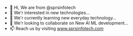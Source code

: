 - 👋 Hi, We are from @sprsinfotech
- 👀 We'r interested in new technologies...
- 🌱 We'r currently learning new everyday technology...
- 💞️ We'r looking to collaborate on New AI ML development...
- 📫 Reach us by visiting www.sprsinfotech.com

<!---
sprsinfotech/sprsinfotech is a ✨ special ✨ repository because its `README.md` (this file) appears on your GitHub profile.
You can click the Preview link to take a look at your changes.
--->
